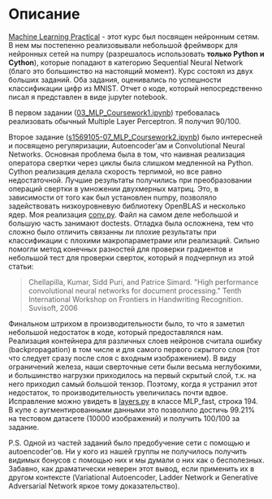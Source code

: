 # Описание 
[Machine Learning Practical](http://www.inf.ed.ac.uk/teaching/courses/mlp/) - этот курс был посвящен нейронным сетям. В нем мы постепенно реализовывали небольшой фреймворк для нейронных сетей на numpy (разрешалось использовать **только Python и Cython**), которые попадают в категорию Sequential Neural Network (благо это большинство на настоящий момент). Курс состоял из двух больших заданий. Оба задания, оценивались по успешности классификации цифр из MNIST. Отчет о коде, который непосредственно писал я представлен в виде jupyter notebook. 

В первом задании ([03_MLP_Coursework1.ipynb](https://github.com/rb-kuddai/MLP_RU/blob/master/03_MLP_Coursework1.ipynb)) требовалась реализовать обычный Multiple Layer Perceptron. Я получил 90/100. 

Второе задание ([s1569105-07_MLP_Coursework2.ipynb](https://github.com/rb-kuddai/MLP_RU/blob/master/s1569105-07_MLP_Coursework2.ipynb)) было интересней и посвящено регуляризации, Autoencoder'ам и Convolutional Neural Networks. Основная проблема была в том, что наивная реализация оператора свертки через циклы была слишком медленной на Python. Cython реализация делала скорость терпимой, но все равно недостаточной. Лучшие результаты получились при преобразовании операций свертки в умножении двухмерных матриц. Это, в зависимости от того как был установлен numpy, позволяло задействовать низкоуровневую библиотеку OpenBLAS и несколько ядер. Моя реализация [conv.py](https://github.com/rb-kuddai/MLP_RU/blob/master/mlpractical/mlp/conv.py). Файл на самом деле небольшой и большую часть занимают doctests. Отладка была осложнена, тем что сложно было отличить связанны ли плохие результаты при классификации с плохими макропараметрами или реализаций. Сильно помогли метод конечных разностей для проверки градиентов и небольшой тест для проверки сверток, который я подчерпнул из этой статьи: 
> Chellapilla, Kumar, Sidd Puri, and Patrice Simard.  "High performance convolutional neural networks for document processing."  Tenth International Workshop on Frontiers in Handwriting Recognition. Suvisoft, 2006 

Финальном штрихом в производительности было, то что я заметил небольшой недостаток в коде, который предоставлялся нам. Реализация контейнера для различных слоев нейронов считала ошибку (backpropagation) в том числе и для самого первого скрытого слоя (тот что следует сразу после слоя с входным изображением). В виду ограничений железа, наши сверточные сети были весьма неглубокими, и большинство нагрузки приходилось на первый скрытый слой, т.к. на него приходил самый большой тензор. Поэтому, когда я устранил этот недостаток, то производительность увеличилась почти вдвое. Исправление можно увидеть в [layers.py](https://github.com/rb-kuddai/MLP_RU/blob/master/mlpractical/mlp/layers.py) в классе MLP_fast, строка 194. В купе с аугментированными данными это позволило достичь 99.21% на тестовом датасете (10000 изображений) и получить 100/100 за задание. 

P.S. Одной из частей заданий было предобучение сети с помощью и autoencoder'ов. Ни у кого из нашей группы не получилось получить видимых бонусов с помощью них и мы думали о них как о бесполезных. Забавно, как драматически неверен этот вывод, если применить их в другом контексте (Variational Autoencoder, Ladder Network и Generative Adversarial Network яркое тому доказательство).

